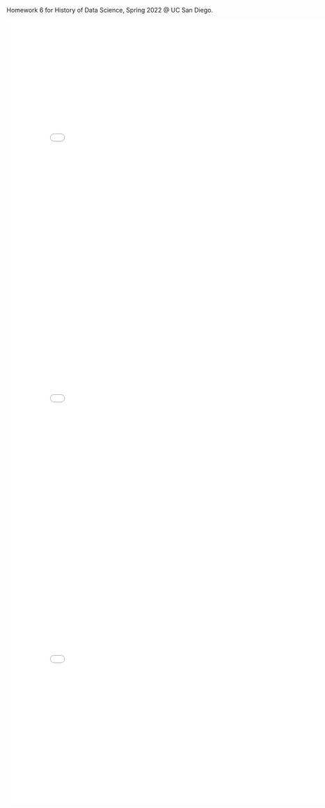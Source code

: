 Homework 6 for History of Data Science, Spring 2022 @ UC San Diego.

<iframe src='../snow-map.html' width=800 height=600 frameBorder=0></iframe>

<iframe src='../galton-plt.html' width=800 height=600 frameBorder=0></iframe>

<iframe src='../france-plt.html' width=800 height=600 frameBorder=0></iframe>
